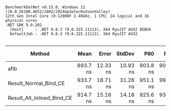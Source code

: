 ```

BenchmarkDotNet v0.15.0, Windows 11 (10.0.26100.4652/24H2/2024Update/HudsonValley)
12th Gen Intel Core i9-12900F 2.40GHz, 1 CPU, 24 logical and 16 physical cores
.NET SDK 9.0.202
  [Host]     : .NET 9.0.3 (9.0.325.11113), X64 RyuJIT AVX2 DEBUG
  DefaultJob : .NET 9.0.3 (9.0.325.11113), X64 RyuJIT AVX2


```
| Method                     | Mean     | Error    | StdDev   | P80      | P95      | Ratio        | RatioSD | Gen0   | Allocated | Alloc Ratio |
|--------------------------- |---------:|---------:|---------:|---------:|---------:|-------------:|--------:|-------:|----------:|------------:|
| afib                       | 893.7 ns | 12.33 ns | 10.93 ns | 903.8 ns | 906.5 ns |     baseline |         | 0.2298 |   3.52 KB |             |
| Result_Normal_Bind_CE      | 933.7 ns | 18.71 ns | 31.26 ns | 951.1 ns | 997.8 ns | 1.04x slower |   0.04x | 0.2451 |   3.77 KB |  1.07x more |
| Result_Alt_Inlined_Bind_CE | 914.7 ns | 15.16 ns | 14.18 ns | 925.6 ns | 934.6 ns | 1.02x slower |   0.02x | 0.2451 |   3.77 KB |  1.07x more |
